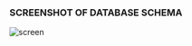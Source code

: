 
### **SCREENSHOT OF DATABASE SCHEMA** ###

![screen](https://github.com/deninjo/Booking-system/blob/master/MySQL%20Database/ticket_booking%20ERD.png)
